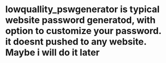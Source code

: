 # lowquallity_pswgenerator is typical website password generatod, with option to customize your password. it doesnt pushed to any website. Maybe i will do it later
